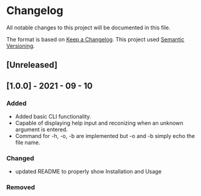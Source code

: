 # Changelog
All notable changes to this project will be documented in this file.

The format is based on [Keep a Changelog](https://keepachangelog.com/en/1.0.0/).
This project used [Semantic Versioning](https://semver.org/spec/v2.0.0.html).

## [Unreleased]

## [1.0.0] - 2021 - 09 - 10
### Added
 - Added basic CLI functionality.
 - Capable of displaying help input and reconizing when an unknown argument is entered.
 - Command for -h, -o, -b are implemented but -o and -b simply echo the file name.

### Changed
 - updated README to properly show Installation and Usage

### Removed

